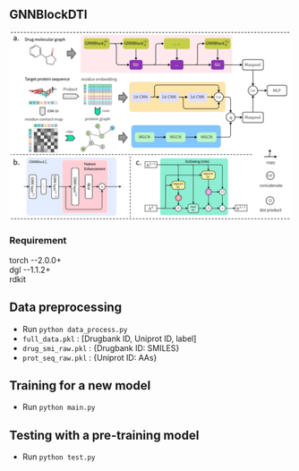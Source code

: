 ## GNNBlockDTI
![GNNBlockDTI](https://github.com/Ptexys/GNNBlockDTI/blob/main/GNNBlockDTI.jpg)

### Requirement
torch --2.0.0+ <br>
dgl --1.1.2+ <br>
rdkit <br>

## Data preprocessing
- Run `python data_process.py`
- `full_data.pkl`    : [Drugbank ID, Uniprot ID, label] <br>
- `drug_smi_raw.pkl` : {Drugbank ID: SMILES} <br>
- `prot_seq_raw.pkl` : {Uniprot ID: AAs} <br>

## Training for a new model
- Run `python main.py`

## Testing with a pre-training model
- Run `python test.py`